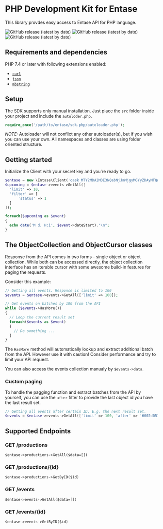 # PHP Development Kit for Entase
This library provdes easy access to Entase API for PHP language.

![GitHub release (latest by date)](https://img.shields.io/badge/php-%3E%3D7.4-blue)
![GitHub release (latest by date)](https://img.shields.io/badge/production-ready-green)
![GitHub release (latest by date)](https://img.shields.io/badge/license-MIT-blue)

## Requirements and dependencies
PHP 7.4 or later with following extensions enabled:
-   [`curl`](https://secure.php.net/manual/en/book.curl.php)
-   [`json`](https://secure.php.net/manual/en/book.json.php)
-   [`mbstring`](https://secure.php.net/manual/en/book.mbstring.php)

## Setup
The SDK supports only manual installation. Just place the ``src`` folder inside your project and include the ``autoloder.php``.
```php
require_once('/path/to/entase/sdk.php/autoloader.php');
```
*NOTE:* Autoloader will not conflict any other autoloader(s), but if you wish you can use your own. All namespaces and classes are using folder oriented structure.

## Getting started
Initialize the Client with your secret key and you're ready to go.

```php
$entase = new \Entase\Client('cask_MTY2MDA2MDE3NQabNjJmMjgyMGYyZDAyMTQwNGJhMGYzNWQxZWhnbGxxRkppV3ZP');
$upcoming = $entase->events->GetAll([
  'limit' => 10,
  'filter' => [
      'status' => 1
  ]
]);

foreach($upcoming as $event)
{
  echo date('M d, H:i', $event->dateStart)."\n";
}
```

## The ObjectCollection and ObjectCursor classes
Response from the API comes in two forms - single object or object collection. While both can be accessed directly, the object collection interface has an iterable cursor with some awesome build-in features for paging the requests.

Consider this example:
```php
// Getting all events. Response is limited to 100
$events = $entase->events->GetAll(['limit' => 100]);

// Get events on batches by 100 from the API
while ($events->HasMore())
{
  // Loop the current result set
  foreach($events as $event)
  {
    // Do something ...
  }
}
```
The ``HasMore`` method will automatically lookup and extract additional batch from the API. However use it with caution! Consider performance and try to limit your API request.

You can also access the events collection manualy by ``$events->data``.

### Custom paging
To handle the pagging function and extract batches from the API by yourself, you can use the ``after`` filter to provide the last object id you have the last result set.

```php
// Getting all events after certain ID. E.g. the next result set.
$events = $entase->events->GetAll(['limit' => 100, 'after' => '6002d051ce1b73294c3aeacc']);
```

## Supported Endpoints

### GET /productions 
``$entase->productions->GetAll($data=[])``

### GET /productions/{id} 
``$entase->productions->GetByID($id)``

### GET /events 
``$entase->events->GetAll($data=[])``

### GET /events/{id} 
``$entase->events->GetByID($id)``
